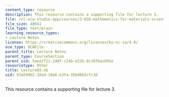 ```yaml
---
content_type: resource
description: This resource contains a supporting file for lecture 3.
file: /ol-ocw-studio-app/courses/3-016-mathematics-for-materials-scientists-and-engineers-fall-2005/93a594b23da410a6e3fa35bd6b2cfc3d_Lecture03.nb
file_size: 40641
file_type: text/plain
learning_resource_types:
- Lecture Notes
license: https://creativecommons.org/licenses/by-nc-sa/4.0/
ocw_type: OCWFile
parent_title: Lecture Notes
parent_type: CourseSection
parent_uid: 5aea1f21-249f-c24b-e22b-9c38fbac095e
resourcetype: Other
title: Lecture03.nb
uid: 93a594b2-3da4-10a6-e3fa-35bd6b2cfc3d
---
```

This resource contains a supporting file for lecture 3.